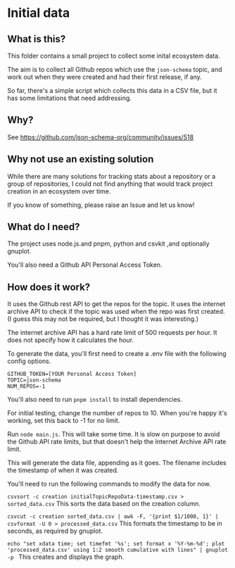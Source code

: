 # Initial data

## What is this?

This folder contains a small project to collect some inital ecosystem data.

The aim is to collect all Github repos which use the `json-schema` topic, and work out when they were created and had their first release, if any.

So far, there's a simple script which collects this data in a CSV file, but it has some limitations that need addressing.

## Why?

See https://github.com/json-schema-org/community/issues/518

## Why not use an existing solution

While there are many solutions for tracking stats about a repository or a group of repositories, I could not find anything that would track project creation in an ecosystem over time.

If you know of something, please raise an Issue and let us know!

## What do I need?

The project uses node.js.and pnpm, python and csvkit ,and optionally gnuplot.

You'll also need a Github API Personal Access Token.

## How does it work?

It uses the Github rest API to get the repos for the topic.
It uses the internet archive API to check if the topic was used when the repo was first created. (I guess this may not be required, but I thought it was interesting.)

The internet archive API has a hard rate limit of 500 requests per hour.
It does not specify how it calculates the hour.

To generate the data, you'll first need to create a .env file with the following config options.

```
GITHUB_TOKEN=[YOUR Personal Access Token]
TOPIC=json-schema
NUM_REPOS=-1
```

You'll also need to run `pnpm install` to install dependencies.

For initial testing, change the number of repos to 10. When you're happy it's working, set this back to -1 for no limit.

Run `node main.js`. This will take some time. It is slow on purpose to avoid the Github API rate limits, but that doesn't help the Internet Archive API rate limit.

This will generate the data file, appending as it goes. The filename includes the timestamp of when it was created.

You'll need to run the following commands to modify the data for now.

`csvsort -c creation initialTopicRepoData-timestamp.csv > sorted_data.csv`
This sorts the data based on the creation column.

`csvcut -c creation sorted_data.csv | awk -F, '{print $1/1000, 1}' | csvformat -U 0 > processed_data.csv`
This formats the timestamp to be in seconds, as required by gnuplot.

`echo "set xdata time; set timefmt '%s'; set format x '%Y-%m-%d'; plot 'processed_data.csv' using 1:2 smooth cumulative with lines" | gnuplot -p `
This creates and displays the graph.
